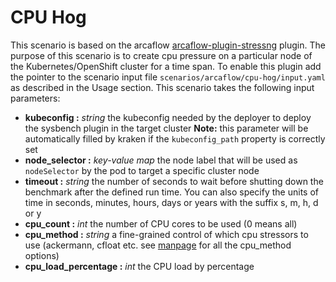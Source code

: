 # CPU Hog
This scenario is based on the arcaflow [arcaflow-plugin-stressng](https://github.com/arcalot/arcaflow-plugin-stressng) plugin. 
The purpose of this scenario is to create cpu pressure on a particular node of the Kubernetes/OpenShift cluster for a time span.
To enable this plugin add the pointer to the scenario input file `scenarios/arcaflow/cpu-hog/input.yaml` as described in the 
Usage section.
This scenario takes the following input parameters:

- **kubeconfig :** *string* the kubeconfig needed by the deployer to deploy the sysbench plugin in the target cluster
**Note:** this parameter will be automatically filled by kraken if the `kubeconfig_path` property is correctly set
- **node_selector :** *key-value map* the node label that will be used as `nodeSelector` by the pod to target a specific cluster node
- **timeout :** *string* the number of seconds to wait before shutting down the benchmark after the defined run time. You can also specify the units of time in seconds, minutes, hours, days or years with the suffix s, m, h, d or y
- **cpu_count :** *int* the number of CPU cores to be used (0 means all)
- **cpu_method :** *string* a fine-grained control of which cpu stressors to use (ackermann, cfloat etc. see [manpage](https://manpages.org/sysbench) for all the cpu_method options)
- **cpu_load_percentage :** *int* the CPU load by percentage
